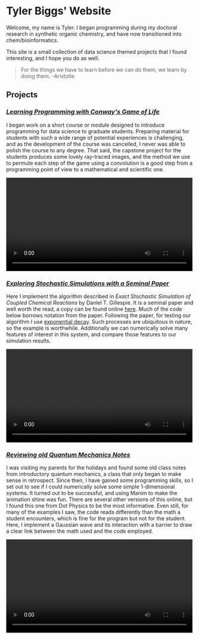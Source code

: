 # Tyler Biggs' Website

Welcome, my name is Tyler. I began programming during my doctoral research in synthetic organic chemistry,
and have now transitioned into chem/bioinformatics.

This site is a small collection of data science themed projects that I found interesting, and I hope you do as well.

> For the things we have to learn before we can do them, we learn by doing them.
> -Aristotle


## Projects


### [***Learning Programming with Conway's Game of Life***](./docs/raytrace_gol)

I began work on a short course or module designed to introduce programming for data science to 
graduate students. Preparing material for students with such a wide range of potential experiences is challenging,
and as the development of the course was cancelled, I never was able to polish the course to any degree. That said, 
the capstone project for the students produces some lovely ray-traced images, and the method we use to permute each 
step of the game using a convolution is a good step from a programming point of view to a mathematical and scientific one.

<video src="/docs/assets/gol_HDr.mp4" controls  width="500" >Your browser does not support the <code>video</code> element.</video>



### [***Exploring Stochastic Simulations with a Seminal Paper***](./docs/Gillespie_Stochastic_Simulations)

Here I implement the algorithm described in *Exact Stochastic Simulation of Coupled Chemical Reactions* by Danlel T. Gillespie. It is a seminal paper and well worth the read, a copy can be found online [here](https://www.caam.rice.edu/~cox/gillespie.pdf). Much of the code below borrows notation from the paper. Following the paper, for testing our algorithm I use [exponential decay](https://en.wikipedia.org/wiki/Exponential_decay). Such processes are ubiquitous in nature, so the example is worthwhile. Additionally we can numerically solve many features of interest in this system, and compare those features to our simulation results.

<video src="/docs/assets/gillespie/gillespie.mp4" controls  width="500" >Your browser does not support the <code>video</code> element.</video>


### [***Reviewing old Quantum Mechanics Notes***](./docs/quantum_tunneling)

I was visiting my parents for the holidays and found some old class notes from introductory quantum mechanics, a class that only began to make sense in retrospect. Since then, I have gained some programming skills, so I set out to see if I could numerically solve some simple 1-dimensional systems. It turned out to be successful, and using Manim to make the animation shine was fun. There are several other versions of this online, but I found this one from Dot Physics to be the most informative. Even still, for many of the examples I saw, the code reads differently than the math a student encounters, which is fine for the program but not for the student. Here, I implement a Gaussian wave and its interaction with a barrier to draw a clear link between the math used and the code employed.

<video src="/docs/assets/quantum_tunneling/quantum_tunneling.mp4" controls  width="500" >Your browser does not support the <code>video</code> element.</video>